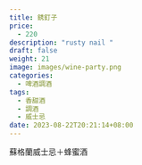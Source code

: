 ```yaml
---
title: 銹釘子
price:
  - 220
description: "rusty nail "
draft: false
weight: 21
image: images/wine-party.png
categories:
  - 啤酒調酒
tags:
  - 香甜酒
  - 調酒
  - 威士忌
date: 2023-08-22T20:21:14+08:00
---
```

 蘇格蘭威士忌＋蜂蜜酒 